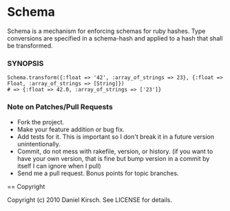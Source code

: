 # Schema

Schema is a mechanism for enforcing schemas for ruby hashes. Type conversions are specified in a schema-hash and applied to a hash that shall be transformed.

### SYNOPSIS

    Schema.transform({:float => '42', :array_of_strings => 23}, {:float => Float, :array_of_strings => [String]})
    # => {:float => 42.0, :array_of_strings => ['23']}

### Note on Patches/Pull Requests
 
* Fork the project.
* Make your feature addition or bug fix.
* Add tests for it. This is important so I don't break it in a
  future version unintentionally.
* Commit, do not mess with rakefile, version, or history.
  (if you want to have your own version, that is fine but bump version in a commit by itself I can ignore when I pull)
* Send me a pull request. Bonus points for topic branches.

== Copyright

Copyright (c) 2010 Daniel Kirsch. See LICENSE for details.
